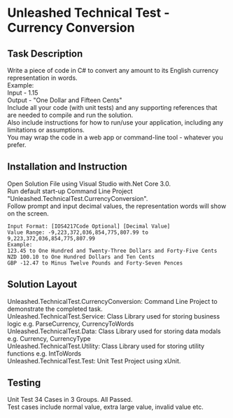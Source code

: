 # Unleashed Technical Test - Currency Conversion
## Task Description  
Write a piece of code in C# to convert any amount to its English currency representation in words.   
Example:   
Input - 1.15  
Output - "One Dollar and Fifteen Cents"   
Include all your code (with unit tests) and any supporting references that are needed to compile and run the solution.   
Also include instructions for how to run/use your application, including any limitations or assumptions.  
You may wrap the code in a web app or command-line tool - whatever you prefer.  

## Installation and Instruction    

Open Solution File using Visual Studio with.Net Core 3.0.  
Run default start-up Command Line Project "Unleashed.TechnicalTest.CurrencyConversion".  
Follow prompt and input decimal values, the representation words will show on the screen.   

```
Input Format: [IOS4217Code Optional] [Decimal Value]  
Value Range: -9,223,372,036,854,775,807.99 to 9,223,372,036,854,775,807.99  
Example:   
123.45 to One Hundred and Twenty-Three Dollars and Forty-Five Cents  
NZD 100.10 to One Hundred Dollars and Ten Cents  
GBP -12.47 to Minus Twelve Pounds and Forty-Seven Pences  
```

## Solution Layout  

Unleashed.TechnicalTest.CurrencyConversion: Command Line Project to demonstrate the completed task.  
Unleashed.TechnicalTest.Service: Class Library used for storing business logic e.g. ParseCurrency, CurrencyToWords  
Unleashed.TechnicalTest.Data: Class Library used for storing  data modals e.g. Currency, CurrencyType  
Unleashed.TechnicalTest.Utility: Class Library used for storing utility functions e.g. IntToWords  
Unleashed.TechnicalTest.Test: Unit Test Project using xUnit.  

## Testing  
Unit Test 34 Cases in 3 Groups. All Passed.  
Test cases include normal value, extra large value, invalid value etc.  
